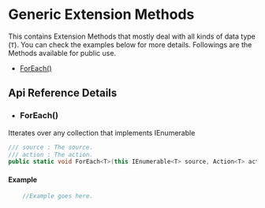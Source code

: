 # Generic Extension Methods
This contains Extension Methods that mostly deal with all kinds of data type (`T`). You can check the examples below for more details. 
Followings are the Methods available for public use. 

- [ForEach()](#foreach)

## Api Reference Details
* ### ForEach()
Itterates over any collection that implements IEnumerable
```csharp
/// source : The source.
/// action : The action.
public static void ForEach<T>(this IEnumerable<T> source, Action<T> action);
```
#### Example
```csharp
    //Example goes here.
```